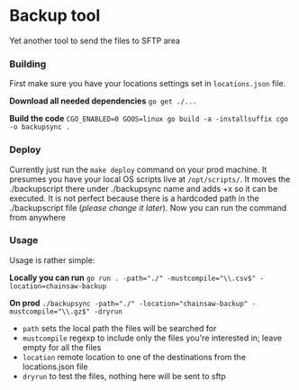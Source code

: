 # Backup tool

Yet another tool to send the files to SFTP area

### Building
First make sure you have your locations settings set in `locations.json` file. 

__Download all needed dependencies__
`go get ./...`

__Build  the code__
`CGO_ENABLED=0 GOOS=linux go build -a -installsuffix cgo -o backupsync .`


### Deploy
Currently just run the `make deploy` command on your prod machine. It presumes you have your local OS scripts live at `/opt/scripts/`. It moves the ./backupscript there under ./backupsync name and adds +x so it can be executed. 
It is not perfect because there is a hardcoded path in the ./backupscript file (_please change it later_). 
Now you can run the command from anywhere


### Usage
Usage is rather simple:

__Locally you can run__
`go run . -path="./" -mustcompile="\\.csv$" -location=chainsaw-backup`

__On prod__
`./backupsync -path="./" -location="chainsaw-backup" -mustcompile="\\.gz$" -dryrun`

- `path` sets the local path the files will be searched for
- `mustcompile` regexp to include only the files you're interested in; leave empty for all the files
- `location` remote location to one of the destinations from the locations.json file
- `dryrun` to test the files, nothing here will be sent to sftp  